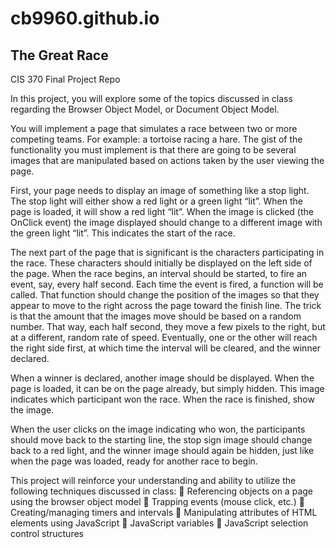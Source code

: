 # cb9960.github.io

## The Great Race
CIS 370 Final Project Repo

In this project, you will explore some of the topics discussed in class regarding the Browser Object Model, or Document Object Model.  

You will implement a page that simulates a race between two or more competing teams.  For example: a tortoise racing a hare.  The gist of the functionality you must implement is that there are going to be several images that are manipulated based on actions taken by the user viewing the page.

First, your page needs to display an image of something like a stop light.  The stop light will either show a red light or a green light “lit”.  When the page is loaded, it will show a red light “lit”.  When the image is clicked (the OnClick event) the image displayed should change to a different image with the green light “lit”.  This indicates the start of the race.

The next part of the page that is significant is the characters participating in the race.  These characters should initially be displayed on the left side of the page.  When the race begins, an interval should be started, to fire an event, say, every half second.  Each time the event is fired, a function will be called.  That function should change the position of the images so that they appear to move to the right across the page toward the finish line.  The trick is that the amount that the images move should be based on a random number.  That way, each half second, they move a few pixels to the right, but at a different, random rate of speed.  Eventually, one or the other will reach the right side first, at which time the interval will be cleared, and the winner declared.

When a winner is declared, another image should be displayed.  When the page is loaded, it can be on the page already, but simply hidden.  This image indicates which participant won the race.  When the race is finished, show the image.

When the user clicks on the image indicating who won, the participants should move back to the starting line, the stop sign image should change back to a red light, and the winner image should again be hidden, just like when the page was loaded, ready for another race to begin.

This project will reinforce your understanding and ability to utilize the following techniques discussed in class:
	Referencing objects on a page using the browser object model
	Trapping events (mouse click, etc.)
	Creating/managing timers and intervals
	Manipulating attributes of HTML elements using JavaScript
	JavaScript variables
	JavaScript selection control structures
